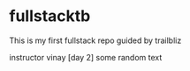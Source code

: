 # fullstacktb
This is my first fullstack repo guided by trailbliz 

instructor vinay [day 2]
some random text
